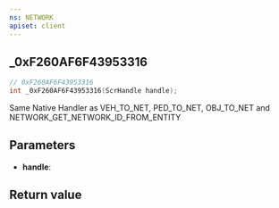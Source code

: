 ```yaml
---
ns: NETWORK
apiset: client
---
```

## _0xF260AF6F43953316

```c
// 0xF260AF6F43953316
int _0xF260AF6F43953316(ScrHandle handle);
```

Same Native Handler as VEH_TO_NET, PED_TO_NET, OBJ_TO_NET and NETWORK_GET_NETWORK_ID_FROM_ENTITY

## Parameters
* **handle**:

## Return value

